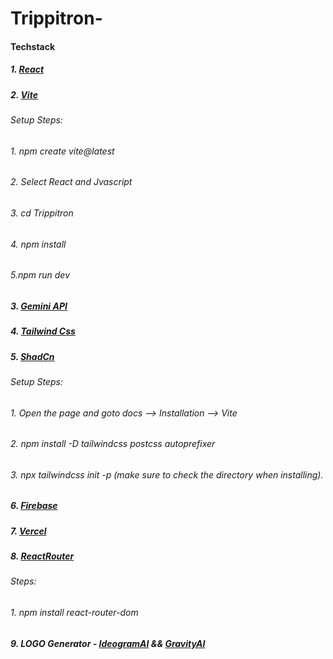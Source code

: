 # Trippitron-
#### Techstack
##### 1. [React](https://react.dev/)
##### 2. [Vite](https://vite.dev/)
###### Setup Steps: 
###### 1. npm create vite@latest
###### 2. Select React and Jvascript
###### 3. cd Trippitron
###### 4. npm install
###### 5.npm run dev
##### 3. [Gemini API](https://ai.google.dev/gemini-api/docs)
##### 4. [Tailwind Css](https://tailwindcss.com/)
##### 5. [ShadCn](https://ui.shadcn.com/)
###### Setup Steps: 
###### 1. Open the page and goto docs --> Installation --> Vite
###### 2. npm install -D tailwindcss postcss autoprefixer
###### 3. npx tailwindcss init -p (make sure to check the directory when installing).
##### 6. [Firebase](https://firebase.google.com/)
##### 7. [Vercel](https://vercel.com/bhairavis-projects-163b4728)
##### 8. [ReactRouter](https://reactrouter.com/home)
###### Steps:
###### 1. npm install react-router-dom
##### 9. LOGO Generator - [IdeogramAI](https://ideogram.ai/) && [GravityAI](https://gravitywrite.com/)
